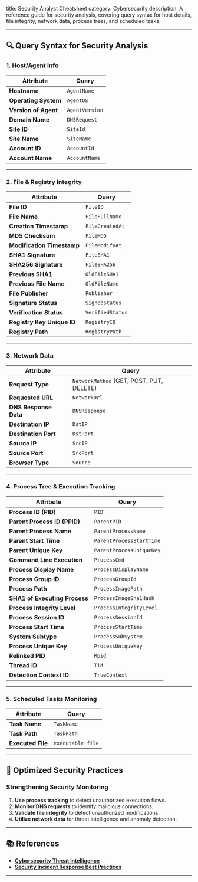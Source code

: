 title: Security Analyst Cheatsheet
category: Cybersecurity
description: A reference guide for security analysis, covering query syntax for host details, file integrity, network data, process trees, and scheduled tasks.

---

## 🔍 **Query Syntax for Security Analysis**

### **1. Host/Agent Info**

| Attribute                  | Query            |
| -------------------------- | ---------------- |
| **Hostname**         | `AgentName`    |
| **Operating System** | `AgentOS`      |
| **Version of Agent** | `AgentVersion` |
| **Domain Name**      | `DNSRequest`   |
| **Site ID**          | `SiteId`       |
| **Site Name**        | `SiteName`     |
| **Account ID**       | `AccountId`    |
| **Account Name**     | `AccountName`  |

---

### **2. File & Registry Integrity**

| Attribute                        | Query              |
| -------------------------------- | ------------------ |
| **File ID**                | `FileID`         |
| **File Name**              | `FileFullName`   |
| **Creation Timestamp**     | `FileCreatedAt`  |
| **MD5 Checksum**           | `FileMD5`        |
| **Modification Timestamp** | `FileModifyAt`   |
| **SHA1 Signature**         | `FileSHA1`       |
| **SHA256 Signature**       | `FileSHA256`     |
| **Previous SHA1**          | `OldFileSHA1`    |
| **Previous File Name**     | `OldFileName`    |
| **File Publisher**         | `Publisher`      |
| **Signature Status**       | `SignedStatus`   |
| **Verification Status**    | `VerifiedStatus` |
| **Registry Key Unique ID** | `RegistryID`     |
| **Registry Path**          | `RegistryPath`   |

---

### **3. Network Data**

| Attribute                   | Query                                      |
| --------------------------- | ------------------------------------------ |
| **Request Type**      | `NetworkMethod` (GET, POST, PUT, DELETE) |
| **Requested URL**     | `NetworkUrl`                             |
| **DNS Response Data** | `DNSResponse`                            |
| **Destination IP**    | `DstIP`                                  |
| **Destination Port**  | `DstPort`                                |
| **Source IP**         | `SrcIP`                                  |
| **Source Port**       | `SrcPort`                                |
| **Browser Type**      | `Source`                                 |

---

### **4. Process Tree & Execution Tracking**

| Attribute                           | Query                      |
| ----------------------------------- | -------------------------- |
| **Process ID (PID)**          | `PID`                    |
| **Parent Process ID (PPID)**  | `ParentPID`              |
| **Parent Process Name**       | `ParentProcessName`      |
| **Parent Start Time**         | `ParentProcessStartTime` |
| **Parent Unique Key**         | `ParentProcessUniqueKey` |
| **Command Line Execution**    | `ProcessCmd`             |
| **Process Display Name**      | `ProcessDisplayName`     |
| **Process Group ID**          | `ProcessGroupId`         |
| **Process Path**              | `ProcessImagePath`       |
| **SHA1 of Executing Process** | `ProcessImageSha1Hash`   |
| **Process Integrity Level**   | `ProcessIntegrityLevel`  |
| **Process Session ID**        | `ProcessSessionId`       |
| **Process Start Time**        | `ProcessStartTime`       |
| **System Subtype**            | `ProcessSubSystem`       |
| **Process Unique Key**        | `ProcessUniqueKey`       |
| **Relinked PID**              | `Rpid`                   |
| **Thread ID**                 | `Tid`                    |
| **Detection Context ID**      | `TrueContext`            |

---

### **5. Scheduled Tasks Monitoring**

| Attribute               | Query               |
| ----------------------- | ------------------- |
| **Task Name**     | `TaskName`        |
| **Task Path**     | `TaskPath`        |
| **Executed File** | `executable file` |

---

## 🔄 **Optimized Security Practices**

### **Strengthening Security Monitoring**

1. **Use process tracking** to detect unauthorized execution flows.
2. **Monitor DNS requests** to identify malicious connections.
3. **Validate file integrity** to detect unauthorized modifications.
4. **Utilize network data** for threat intelligence and anomaly detection.

---

## 📚 **References**

- **[Cybersecurity Threat Intelligence](https://www.sans.org/)**
- **[Security Incident Response Best Practices](https://www.cisecurity.org/)**

---
